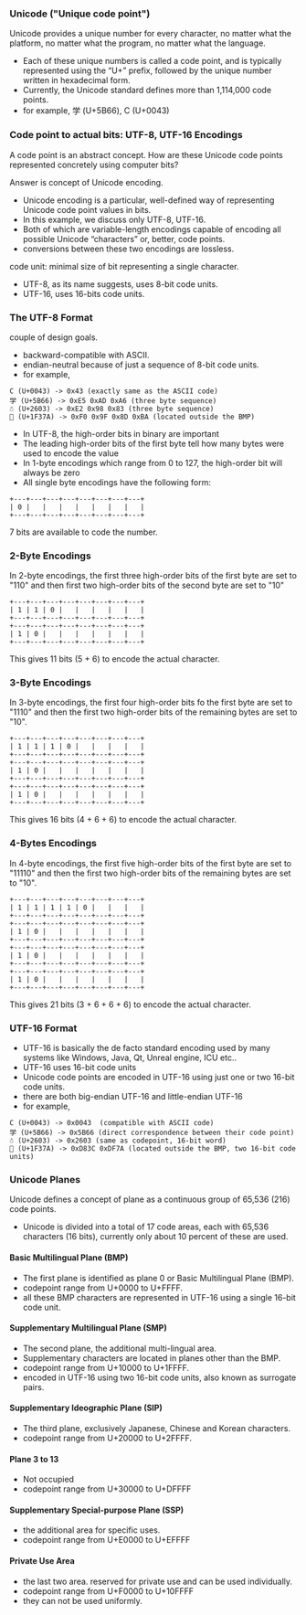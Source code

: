 ### Unicode ("Unique code point")

Unicode provides a unique number for every character, 
no matter what the platform, no matter what the program, no matter what the language.

- Each of these unique numbers is called a code point, 
and is typically represented using the “U+” prefix, 
followed by the unique number written in hexadecimal form.
- Currently, the Unicode standard defines more than 1,114,000 code points.
- for example, 学 (U+5B66), C (U+0043)

### Code point to actual bits: UTF-8, UTF-16 Encodings

A code point is an abstract concept.
How are these Unicode code points represented concretely using computer bits?

Answer is concept of Unicode encoding.

- Unicode encoding is a particular, well-defined way of representing Unicode code point values in bits. 
- In this example, we discuss only UTF-8, UTF-16.
- Both of which are variable-length encodings capable of encoding all possible Unicode “characters” or, better, code points.
- conversions between these two encodings are lossless.

code unit: minimal size of bit representing a single character.
- UTF-8, as its name suggests, uses 8-bit code units.
- UTF-16, uses 16-bits code units.

### The UTF-8 Format

couple of design goals.

- backward-­compatible with ASCII.
- endian-neutral because of just a sequence of 8-bit code units.
- for example,

```
C (U+0043) -> 0x43 (exactly same as the ASCII code)
学 (U+5B66) -> 0xE5 0xAD 0xA6 (three byte sequence)
☃ (U+2603) -> 0xE2 0x98 0x83 (three byte sequence)
🍺 (U+1F37A) -> 0xF0 0x9F 0x8D 0xBA (located outside the BMP)
```

- In UTF-8, the high-order bits in binary are important
- The leading high-order bits of the first byte tell how many bytes were used to encode the value
- In 1-byte encodings which range from 0 to 127, the high-order bit will always be zero
- All single byte encodings have the following form:

```
+---+---+---+---+---+---+---+---+  
| 0 |   |   |   |   |   |   |   |  
+---+---+---+---+---+---+---+---+  
```

7 bits are available to code the number.

### 2-Byte Encodings

In 2-byte encodings, the first three high-order bits of the first byte are set to "110" and then
first two high-order bits of the second byte are set to "10"

```
+---+---+---+---+---+---+---+---+  
| 1 | 1 | 0 |   |   |   |   |   |  
+---+---+---+---+---+---+---+---+  
+---+---+---+---+---+---+---+---+  
| 1 | 0 |   |   |   |   |   |   |  
+---+---+---+---+---+---+---+---+  
```

This gives 11 bits (5 + 6) to encode the actual character.

### 3-Byte Encodings

In 3-byte encodings, the first four high-order bits fo the first byte are set to "1110" and then
the first two high-order bits of the remaining bytes are set to "10".

```
+---+---+---+---+---+---+---+---+  
| 1 | 1 | 1 | 0 |   |   |   |   |  
+---+---+---+---+---+---+---+---+  
+---+---+---+---+---+---+---+---+  
| 1 | 0 |   |   |   |   |   |   |  
+---+---+---+---+---+---+---+---+  
+---+---+---+---+---+---+---+---+  
| 1 | 0 |   |   |   |   |   |   |  
+---+---+---+---+---+---+---+---+  
```

This gives 16 bits (4 + 6 + 6) to encode the actual character.

### 4-Bytes Encodings

In 4-byte encodings, the first five high-order bits of the first byte are set to "11110" and then
the first two high-order bits of the remaining bytes are set to "10".

```
+---+---+---+---+---+---+---+---+
| 1 | 1 | 1 | 1 | 0 |   |   |   |
+---+---+---+---+---+---+---+---+
+---+---+---+---+---+---+---+---+
| 1 | 0 |   |   |   |   |   |   |
+---+---+---+---+---+---+---+---+
+---+---+---+---+---+---+---+---+
| 1 | 0 |   |   |   |   |   |   |
+---+---+---+---+---+---+---+---+
+---+---+---+---+---+---+---+---+
| 1 | 0 |   |   |   |   |   |   |
+---+---+---+---+---+---+---+---+
```

This gives 21 bits (3 + 6 + 6 + 6) to encode the actual character.

### UTF-16 Format

- UTF-16 is basically the de facto standard encoding used by many systems like
Windows, Java, Qt, Unreal engine, ICU etc..
- UTF-16 uses 16-bit code units
- Unicode code points are encoded in UTF-16 using just one or two 16-bit code units.
- there are both big-endian UTF-16 and little-endian UTF-16
- for example,

```
C (U+0043) -> 0x0043  (compatible with ASCII code)
学 (U+5B66) -> 0x5B66 (direct correspondence between their code point)
☃ (U+2603) -> 0x2603 (same as codepoint, 16-bit word)
🍺 (U+1F37A) -> 0xD83C 0xDF7A (located outside the BMP, two 16-bit code units)
```

### Unicode Planes

Unicode defines a concept of plane as a continuous group of 65,536 (216) code points.

- Unicode is divided into a total of 17 code areas, each with 65,536 characters (16 bits), currently only about 10 percent of these are used.

#### Basic Multilingual Plane (BMP)

- The first plane is identified as plane 0 or Basic Multilingual Plane (BMP).
- codepoint range from U+0000 to U+FFFF.
- all these BMP characters are represented in UTF-16 using a single 16-bit code unit.

#### Supplementary Multilingual Plane (SMP)

- The second plane, the additional multi-lingual area.
- Supplementary characters are located in planes other than the BMP.
- codepoint range from U+10000 to U+1FFFF.
- encoded in UTF-16 using two 16-bit code units, also known as surrogate pairs.

#### Supplementary Ideographic Plane (SIP)

- The third plane, exclusively Japanese, Chinese and Korean characters.
- codepoint range from U+20000 to U+2FFFF.

#### Plane 3 to 13

- Not occupied
- codepoint range from U+30000 to U+DFFFF

#### Supplementary Special-purpose Plane (SSP)

- the additional area for specific uses.
- codepoint range from U+E0000 to U+EFFFF

#### Private Use Area

- the last two area. reserved for private use and can be used individually.
- codepoint range from U+F0000 to U+10FFFF
- they can not be used uniformly.